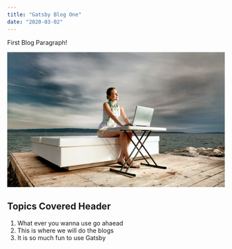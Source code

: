 ```yaml
---
title: "Gatsby Blog One"
date: "2020-03-02"
---
```

First Blog Paragraph!


![Post1](./post-1.png)

## Topics Covered Header

1. What ever you wanna use go ahaead
2. This is where we will do the blogs
3. It is so much fun to use Gatsby